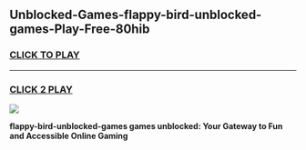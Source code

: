 
## Unblocked-Games-flappy-bird-unblocked-games-Play-Free-80hib
<h3>
<a href="https://premium76.site?title=flappy-bird-unblocked-games&ref=10A">CLICK TO PLAY</a></h3>
<hr>

<h3>
<a href="https://premium76.site?title=flappy-bird-unblocked-games&ref=10A">CLICK 2 PLAY</a>
  
</h3>

<a href="https://premium76.site?title=flappy-bird-unblocked-games&ref=10A"><img src="https://clearcache.store/games.png"></a>


**flappy-bird-unblocked-games games unblocked: Your Gateway to Fun and Accessible Online Gaming**
